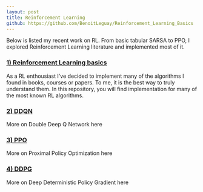 ```yaml
---
layout: post
title: Reinforcement Learning
github: https://github.com/BenoitLeguay/Reinforcement_Learning_Basics
---
```


Below is listed my recent work on RL. From basic tabular SARSA to PPO, I explored Reinforcement Learning literature and implemented most of it.  

### [1) Reinforcement Learning basics]({{site.baseurl}}/rl/basics) 

As a RL enthousiast I've decided to implement many of the algorithms I found in books, courses or papers.  To me, it is the best way to truly understand them.  In this repository, you will find implementation for many of the most known RL algorithms. 



### [2) DDQN]({{site.baseurl}}/rl/ddqn)

More on Double Deep Q Network here



### [3) PPO]({{site.baseurl}}/rl/ppo)

More on Proximal Policy Optimization here



### [4) DDPG]({{site.baseurl}}/rl/ddpg)

More on Deep Deterministic Policy Gradient here